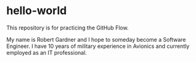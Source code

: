 # hello-world
This repository is for practicing the GitHub Flow.

My name is Robert Gardner and I hope to someday become a Software Engineer. I have 10 years of military experience in Avionics and currently employed as an IT professional.
